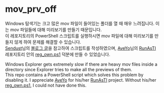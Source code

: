 # mov_prv_off
Windows 탐색기는 크고 많은 mov 파일이 들어있는 폴더를 열 때 매우 느려집니다. 이는 mov 파일들에 대해 미리보기를 만들기 때문입니다.   
이 레포지토리의 PowerShell 스크립트를 실행하시면 mov 파일에 대해 미리보기를 만들지 않게 하여 문제를 해결할 수 있습니다.   
[Sendust](https://github.com/sendust)님의 [블로그 글](https://blog.naver.com/sendust/222957359683)을 참고하여 스크립트를 작성하였으며, 
[AveYo](https://github.com/AveYo)님의 [RunAsTI](https://github.com/AveYo/LeanAndMean) 레포지토리 안의 [reg_own.ps1](https://github.com/AveYo/LeanAndMean/blob/main/reg_own.ps1) 덕분에 만들 수 있었습니다.

Windows Explorer gets extremely slow if there are heavy mov files inside a directory since Explorer tries to make all the previews of them.   
This repo contains a PowerShell script which solves this problem by disabling it.
I appreciate [AveYo](https://github.com/AveYo) for his/her [RunAsTI](https://github.com/AveYo/LeanAndMean) project.
Without his/her [reg_own.ps1](https://github.com/AveYo/LeanAndMean/blob/main/reg_own.ps1), I could not have done this.
